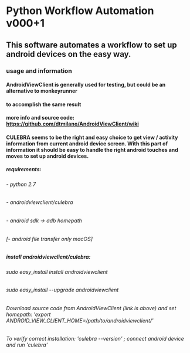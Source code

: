 # Python Workflow Automation v000+1
## This software automates a workflow to set up android devices on the easy way.

### usage and information
#### AndroidViewClient is generally used for testing, but could be an alternative to monkeyrunner
#### to accomplish the same result
#### more info and source code: https://github.com/dtmilano/AndroidViewClient/wiki

#### CULEBRA seems to be the right and easy choice to get view / activity information from current android device screen. With this part of information it should be easy to handle the right android touches and moves to set up android devices.

##### requirements:
###### - python 2.7
###### - androidviewclient/culebra
###### - android sdk -> adb homepath
###### [- android file transfer only macOS]

##### install androidviewclient/culebra:
###### sudo easy_install install androidviewclient
###### sudo easy_install --upgrade androidviewclient
###### Download source code from AndroidViewClient (link is above) and set homepath: 'export ANDROID_VIEW_CLIENT_HOME=/path/to/androidviewclient/'
###### To verify correct installation: 'culebra --version' ; connect android device and run 'culebra'